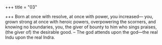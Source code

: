 +++
title = "03"

+++
Born at once with resolve, at once with power, you increased—
you, grown strong at once with heroic powers, overpowering the
scorners, and knowing no boundaries,
you, the giver of bounty to him who sings praises, (the giver of) the
desirable good.
– The god attends upon the god—the real Indu upon the real Indra.